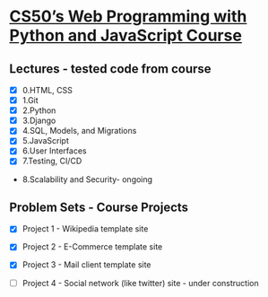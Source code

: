 # [CS50’s Web Programming with Python and JavaScript Course](https://cs50.harvard.edu/web/2020)
## Lectures - tested code from course

- [x] 0.HTML, CSS
- [x] 1.Git
- [x] 2.Python
- [x] 3.Django
- [x] 4.SQL, Models, and Migrations
- [x] 5.JavaScript
- [x] 6.User Interfaces
- [x] 7.Testing, CI/CD
* 8.Scalability and Security- ongoing 

## Problem Sets - Course Projects 
- [x] Project 1 - Wikipedia template site 
- [x] Project 2 - E-Commerce template site
- [x] Project 3 - Mail client template site
- [ ] Project 4 - Social network (like twitter) site - under construction




